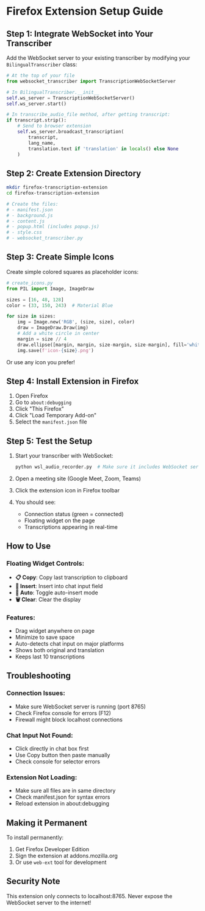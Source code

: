 # Firefox Extension Setup Guide

## Step 1: Integrate WebSocket into Your Transcriber

Add the WebSocket server to your existing transcriber by modifying your `BilingualTranscriber` class:

```python
# At the top of your file
from websocket_transcriber import TranscriptionWebSocketServer

# In BilingualTranscriber.__init__
self.ws_server = TranscriptionWebSocketServer()
self.ws_server.start()

# In transcribe_audio_file method, after getting transcript:
if transcript.strip():
    # Send to browser extension
    self.ws_server.broadcast_transcription(
        transcript, 
        lang_name,
        translation.text if 'translation' in locals() else None
    )
```

## Step 2: Create Extension Directory

```bash
mkdir firefox-transcription-extension
cd firefox-transcription-extension

# Create the files:
# - manifest.json
# - background.js
# - content.js
# - popup.html (includes popup.js)
# - style.css
# - websocket_transcriber.py
```

## Step 3: Create Simple Icons

Create simple colored squares as placeholder icons:

```python
# create_icons.py
from PIL import Image, ImageDraw

sizes = [16, 48, 128]
color = (33, 150, 243)  # Material Blue

for size in sizes:
    img = Image.new('RGB', (size, size), color)
    draw = ImageDraw.Draw(img)
    # Add a white circle in center
    margin = size // 4
    draw.ellipse([margin, margin, size-margin, size-margin], fill='white')
    img.save(f'icon-{size}.png')
```

Or use any icon you prefer!

## Step 4: Install Extension in Firefox

1. Open Firefox
2. Go to `about:debugging`
3. Click "This Firefox"
4. Click "Load Temporary Add-on"
5. Select the `manifest.json` file

## Step 5: Test the Setup

1. Start your transcriber with WebSocket:
   ```bash
   python wsl_audio_recorder.py  # Make sure it includes WebSocket server
   ```

2. Open a meeting site (Google Meet, Zoom, Teams)

3. Click the extension icon in Firefox toolbar

4. You should see:
   - Connection status (green = connected)
   - Floating widget on the page
   - Transcriptions appearing in real-time

## How to Use

### Floating Widget Controls:
- **📋 Copy**: Copy last transcription to clipboard
- **💬 Insert**: Insert into chat input field
- **🔄 Auto**: Toggle auto-insert mode
- **🗑️ Clear**: Clear the display

### Features:
- Drag widget anywhere on page
- Minimize to save space
- Auto-detects chat input on major platforms
- Shows both original and translation
- Keeps last 10 transcriptions

## Troubleshooting

### Connection Issues:
- Make sure WebSocket server is running (port 8765)
- Check Firefox console for errors (F12)
- Firewall might block localhost connections

### Chat Input Not Found:
- Click directly in chat box first
- Use Copy button then paste manually
- Check console for selector errors

### Extension Not Loading:
- Make sure all files are in same directory
- Check manifest.json for syntax errors
- Reload extension in about:debugging

## Making it Permanent

To install permanently:
1. Get Firefox Developer Edition
2. Sign the extension at addons.mozilla.org
3. Or use `web-ext` tool for development

## Security Note

This extension only connects to localhost:8765. Never expose the WebSocket server to the internet!